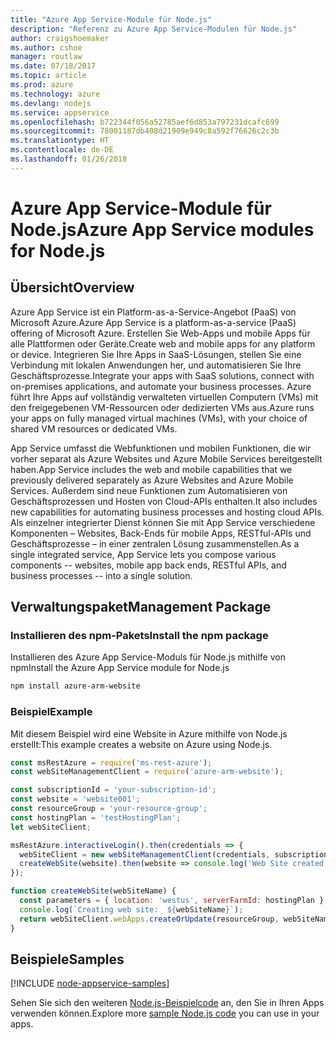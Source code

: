 ```yaml
---
title: "Azure App Service-Module für Node.js"
description: "Referenz zu Azure App Service-Modulen für Node.js"
author: craigshoemaker
ms.author: cshoe
manager: routlaw
ms.date: 07/18/2017
ms.topic: article
ms.prod: azure
ms.technology: azure
ms.devlang: nodejs
ms.service: appservice
ms.openlocfilehash: b722344f056a52785aef6d853a797231dcafc699
ms.sourcegitcommit: 78001187db408d21909e949c8a592f76626c2c3b
ms.translationtype: HT
ms.contentlocale: de-DE
ms.lasthandoff: 01/26/2018
---
```

# <a name="azure-app-service-modules-for-nodejs"></a><span data-ttu-id="d6e2d-103">Azure App Service-Module für Node.js</span><span class="sxs-lookup"><span data-stu-id="d6e2d-103">Azure App Service modules for Node.js</span></span>

## <a name="overview"></a><span data-ttu-id="d6e2d-104">Übersicht</span><span class="sxs-lookup"><span data-stu-id="d6e2d-104">Overview</span></span>

<span data-ttu-id="d6e2d-105">Azure App Service ist ein Platform-as-a-Service-Angebot (PaaS) von Microsoft Azure.</span><span class="sxs-lookup"><span data-stu-id="d6e2d-105">Azure App Service is a platform-as-a-service (PaaS) offering of Microsoft Azure.</span></span> <span data-ttu-id="d6e2d-106">Erstellen Sie Web-Apps und mobile Apps für alle Plattformen oder Geräte.</span><span class="sxs-lookup"><span data-stu-id="d6e2d-106">Create web and mobile apps for any platform or device.</span></span> <span data-ttu-id="d6e2d-107">Integrieren Sie Ihre Apps in SaaS-Lösungen, stellen Sie eine Verbindung mit lokalen Anwendungen her, und automatisieren Sie Ihre Geschäftsprozesse.</span><span class="sxs-lookup"><span data-stu-id="d6e2d-107">Integrate your apps with SaaS solutions, connect with on-premises applications, and automate your business processes.</span></span> <span data-ttu-id="d6e2d-108">Azure führt Ihre Apps auf vollständig verwalteten virtuellen Computern (VMs) mit den freigegebenen VM-Ressourcen oder dedizierten VMs aus.</span><span class="sxs-lookup"><span data-stu-id="d6e2d-108">Azure runs your apps on fully managed virtual machines (VMs), with your choice of shared VM resources or dedicated VMs.</span></span>

<span data-ttu-id="d6e2d-109">App Service umfasst die Webfunktionen und mobilen Funktionen, die wir vorher separat als Azure Websites und Azure Mobile Services bereitgestellt haben.</span><span class="sxs-lookup"><span data-stu-id="d6e2d-109">App Service includes the web and mobile capabilities that we previously delivered separately as Azure Websites and Azure Mobile Services.</span></span> <span data-ttu-id="d6e2d-110">Außerdem sind neue Funktionen zum Automatisieren von Geschäftsprozessen und Hosten von Cloud-APIs enthalten.</span><span class="sxs-lookup"><span data-stu-id="d6e2d-110">It also includes new capabilities for automating business processes and hosting cloud APIs.</span></span> <span data-ttu-id="d6e2d-111">Als einzelner integrierter Dienst können Sie mit App Service verschiedene Komponenten – Websites, Back-Ends für mobile Apps, RESTful-APIs und Geschäftsprozesse – in einer zentralen Lösung zusammenstellen.</span><span class="sxs-lookup"><span data-stu-id="d6e2d-111">As a single integrated service, App Service lets you compose various components -- websites, mobile app back ends, RESTful APIs, and business processes -- into a single solution.</span></span>

## <a name="management-package"></a><span data-ttu-id="d6e2d-112">Verwaltungspaket</span><span class="sxs-lookup"><span data-stu-id="d6e2d-112">Management Package</span></span>

### <a name="install-the-npm-package"></a><span data-ttu-id="d6e2d-113">Installieren des npm-Pakets</span><span class="sxs-lookup"><span data-stu-id="d6e2d-113">Install the npm package</span></span>

<span data-ttu-id="d6e2d-114">Installieren des Azure App Service-Moduls für Node.js mithilfe von npm</span><span class="sxs-lookup"><span data-stu-id="d6e2d-114">Install the Azure App Service module for Node.js</span></span>

```bash
npm install azure-arm-website
```

### <a name="example"></a><span data-ttu-id="d6e2d-115">Beispiel</span><span class="sxs-lookup"><span data-stu-id="d6e2d-115">Example</span></span>

<span data-ttu-id="d6e2d-116">Mit diesem Beispiel wird eine Website in Azure mithilfe von Node.js erstellt:</span><span class="sxs-lookup"><span data-stu-id="d6e2d-116">This example creates a website on Azure using Node.js.</span></span>

```javascript
const msRestAzure = require('ms-rest-azure');
const webSiteManagementClient = require('azure-arm-website');

const subscriptionId = 'your-subscription-id';
const website = 'website001';
const resourceGroup = 'your-resource-group';
const hostingPlan = 'testHostingPlan';
let webSiteClient;

msRestAzure.interactiveLogin().then(credentials => {
  webSiteClient = new webSiteManagementClient(credentials, subscriptionId);
  createWebSite(website).then(website => console.log('Web Site created successfully', website));
});

function createWebSite(webSiteName) {
  const parameters = { location: 'westus', serverFarmId: hostingPlan };
  console.log(`Creating web site:  ${webSiteName}`);
  return webSiteClient.webApps.createOrUpdate(resourceGroup, webSiteName, parameters, null);
}
```

## <a name="samples"></a><span data-ttu-id="d6e2d-117">Beispiele</span><span class="sxs-lookup"><span data-stu-id="d6e2d-117">Samples</span></span>

[!INCLUDE [node-appservice-samples](../docs-ref-conceptual/includes/appservice-samples.md)]

<span data-ttu-id="d6e2d-118">Sehen Sie sich den weiteren [Node.js-Beispielcode](https://azure.microsoft.com/resources/samples/?platform=nodejs) an, den Sie in Ihren Apps verwenden können.</span><span class="sxs-lookup"><span data-stu-id="d6e2d-118">Explore more [sample Node.js code](https://azure.microsoft.com/resources/samples/?platform=nodejs) you can use in your apps.</span></span>
